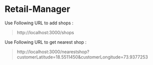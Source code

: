 # Retail-Manager

Use Following URL to add shops :
> http://localhost:3000/shops

Use Following URL to get nearest shop :
> http://localhost:3000/nearestshop?customerLatitude=18.5511450&customerLongitude=73.9377253
